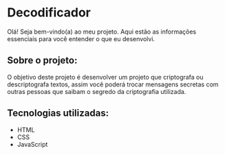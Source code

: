 # Decodificador

Olá! Seja bem-vindo(a) ao meu projeto. Aqui estão as informações essenciais para você entender o que eu desenvolvi.

## Sobre o projeto:

O objetivo deste projeto é desenvolver um projeto que criptografa ou descriptografa textos, assim você poderá trocar mensagens secretas com outras pessoas que saibam o segredo da criptografia utilizada.

## Tecnologias utilizadas:

* HTML
* CSS
* JavaScript



